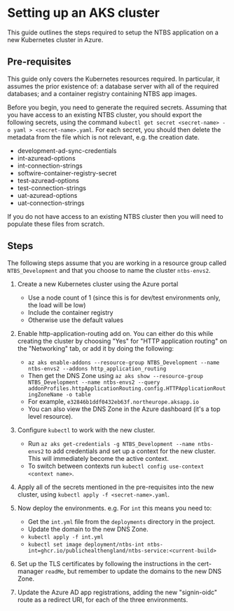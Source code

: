 # Setting up an AKS cluster

This guide outlines the steps required to setup the NTBS application on a new Kubernetes cluster in Azure.

## Pre-requisites

This guide only covers the Kubernetes resources required. In particular, it assumes the prior existence of: a database server with all of the required databases; and a container registry containing NTBS app images.

Before you begin, you need to generate the required secrets. Assuming that you have access to an existing NTBS cluster, you should export the following secrets, using the command `kubectl get secret <secret-name> -o yaml > <secret-name>.yaml`. For each secret, you should then delete the metadata from the file which is not relevant, e.g. the creation date.
* development-ad-sync-credentials
* int-azuread-options
* int-connection-strings
* softwire-container-registry-secret
* test-azuread-options
* test-connection-strings
* uat-azuread-options
* uat-connection-strings

If you do not have access to an existing NTBS cluster then you will need to populate these files from scratch.

## Steps

The following steps assume that you are working in a resource group called `NTBS_Development` and that you choose to name the cluster `ntbs-envs2`.

1. Create a new Kubernetes cluster using the Azure portal
    * Use a node count of 1 (since this is for dev/test environments only, the load will be low)
    * Include the container registry
    * Otherwise use the default values

1. Enable http-application-routing add on. You can either do this while creating the cluster by choosing "Yes" for "HTTP application routing" on the "Networking" tab, or add it by doing the following:
    * `az aks enable-addons --resource-group NTBS_Development --name ntbs-envs2 --addons http_application_routing`
    * Then get the DNS Zone using `az aks show --resource-group NTBS_Development --name ntbs-envs2 --query addonProfiles.httpApplicationRouting.config.HTTPApplicationRoutingZoneName -o table`
    * For example, `e32846b1ddf0432eb63f.northeurope.aksapp.io`
    * You can also view the DNS Zone in the Azure dashboard (it's a top level resource).

1. Configure `kubectl` to work with the new cluster.
    * Run `az aks get-credentials -g NTBS_Development --name ntbs-envs2` to add credentials and set up a context for the new cluster. This will immediately become the active context.
    * To switch between contexts run `kubectl config use-context <context name>`.

1. Apply all of the secrets mentioned in the pre-requisites into the new cluster, using `kubectl apply -f <secret-name>.yaml`.

1. Now deploy the environments. e.g. For `int` this means you need to:
    * Get the `int.yml` file from the `deployments` directory in the project.
    * Update the domain to the new DNS Zone.
    * `kubectl apply -f int.yml`
    * `kubectl set image deployment/ntbs-int ntbs-int=ghcr.io/publichealthengland/ntbs-service:<current-build>`

1. Set up the TLS certificates by following the instructions in the cert-manager `readMe`, but remember to update the domains to the new DNS Zone.

1. Update the Azure AD app registrations, adding the new "signin-oidc" route as a redirect URI, for each of the three environments.
 